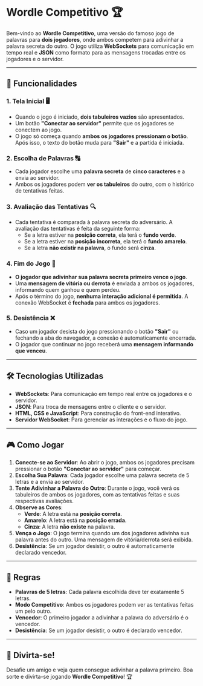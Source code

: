# Wordle Competitivo 🏆

Bem-vindo ao **Wordle Competitivo**, uma versão do famoso jogo de palavras para **dois jogadores**, onde ambos competem para adivinhar a palavra secreta do outro. O jogo utiliza **WebSockets** para comunicação em tempo real e **JSON** como formato para as mensagens trocadas entre os jogadores e o servidor.

---

## 🚀 Funcionalidades

### 1. **Tela Inicial** 🖥️
- Quando o jogo é iniciado, **dois tabuleiros vazios** são apresentados.
- Um botão **"Conectar ao servidor"** permite que os jogadores se conectem ao jogo.
- O jogo só começa quando **ambos os jogadores pressionam o botão**. Após isso, o texto do botão muda para **"Sair"** e a partida é iniciada.

### 2. **Escolha de Palavras** 🔠
- Cada jogador escolhe uma **palavra secreta** de **cinco caracteres** e a envia ao servidor.
- Ambos os jogadores podem **ver os tabuleiros** do outro, com o histórico de tentativas feitas.

### 3. **Avaliação das Tentativas** 🔍
- Cada tentativa é comparada à palavra secreta do adversário. A avaliação das tentativas é feita da seguinte forma:
  - Se a letra estiver na **posição correta**, ela terá o **fundo verde**.
  - Se a letra estiver na **posição incorreta**, ela terá o **fundo amarelo**.
  - Se a letra **não existir na palavra**, o fundo será **cinza**.

### 4. **Fim do Jogo** 🎉
- **O jogador que adivinhar sua palavra secreta primeiro vence o jogo**.
- Uma **mensagem de vitória ou derrota** é enviada a ambos os jogadores, informando quem ganhou e quem perdeu.
- Após o término do jogo, **nenhuma interação adicional é permitida**. A conexão WebSocket é **fechada** para ambos os jogadores.

### 5. **Desistência** ❌
- Caso um jogador desista do jogo pressionando o botão **"Sair"** ou fechando a aba do navegador, a conexão é automaticamente encerrada.
- O jogador que continuar no jogo receberá uma **mensagem informando que venceu**.

---

## 🛠️ Tecnologias Utilizadas

- **WebSockets**: Para comunicação em tempo real entre os jogadores e o servidor.
- **JSON**: Para troca de mensagens entre o cliente e o servidor.
- **HTML, CSS e JavaScript**: Para construção do front-end interativo.
- **Servidor WebSocket**: Para gerenciar as interações e o fluxo do jogo.

---

## 🎮 Como Jogar

1. **Conecte-se ao Servidor**: Ao abrir o jogo, ambos os jogadores precisam pressionar o botão **"Conectar ao servidor"** para começar.
2. **Escolha Sua Palavra**: Cada jogador escolhe uma palavra secreta de 5 letras e a envia ao servidor.
3. **Tente Adivinhar a Palavra do Outro**: Durante o jogo, você verá os tabuleiros de ambos os jogadores, com as tentativas feitas e suas respectivas avaliações.
4. **Observe as Cores**:
   - **Verde**: A letra está na **posição correta**.
   - **Amarelo**: A letra está na **posição errada**.
   - **Cinza**: A letra **não existe** na palavra.
5. **Vença o Jogo**: O jogo termina quando um dos jogadores adivinha sua palavra antes do outro. Uma mensagem de vitória/derrota será exibida.
6. **Desistência**: Se um jogador desistir, o outro é automaticamente declarado vencedor.

---

## 📜 Regras

- **Palavras de 5 letras**: Cada palavra escolhida deve ter exatamente 5 letras.
- **Modo Competitivo**: Ambos os jogadores podem ver as tentativas feitas um pelo outro.
- **Vencedor**: O primeiro jogador a adivinhar a palavra do adversário é o vencedor.
- **Desistência**: Se um jogador desistir, o outro é declarado vencedor.

---

## 🎉 Divirta-se!

Desafie um amigo e veja quem consegue adivinhar a palavra primeiro. Boa sorte e divirta-se jogando **Wordle Competitivo**! 🏆

